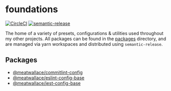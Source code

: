 # foundations

[![CircleCI](https://circleci.com/gh/meatwallace/foundations.svg?style=svg)](https://circleci.com/gh/meatwallace/foundations)
[![semantic-release](https://img.shields.io/badge/%20%20%F0%9F%93%A6%F0%9F%9A%80-semantic--release-e10079.svg)](https://github.com/semantic-release/semantic-release)

The home of a variety of presets, configurations & utilities used throughout my other projects. All packages can be found in the [packages](/packages) directory, and are managed via yarn workspaces and distributed using `semantic-release`.

## Packages

- [@meatwallace/commitlint-config](/packages/commitlint-config)
- [@meatwallace/eslint-config-base](/packages/eslint-config-base)
- [@meatwallace/jest-config-base](/packages/jest-config-base)
